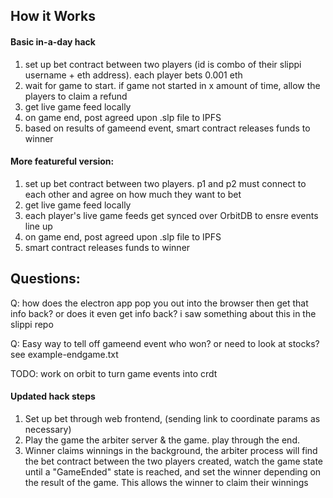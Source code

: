 ## How it Works

#### Basic in-a-day hack
1. set up bet contract between two players (id is combo of their slippi username + eth address). each player bets 0.001 eth
1. wait for game to start. if game not started in x amount of time, allow the players to claim a refund
1. get live game feed locally
1. on game end, post agreed upon .slp file to IPFS
1. based on results of gameend event, smart contract releases funds to winner


#### More featureful version:
1. set up bet contract between two players. p1 and p2 must connect to each other and agree on how much they want to bet
1. get live game feed locally
1. each player's live game feeds get synced over OrbitDB to ensre events line up
1. on game end, post agreed upon .slp file to IPFS
1. smart contract releases funds to winner


## Questions:
Q: how does the electron app pop you out into the browser then get that info back? or does it even get info back? i saw something about this in the slippi repo

Q: Easy way to tell off gameend event who won? or need to look at stocks? see example-endgame.txt

TODO: work on orbit to turn game events into crdt


#### Updated hack steps
1. Set up bet through web frontend, (sending link to coordinate params as necessary)
2. Play the game
    the arbiter server & the game. play through the end.
3. Winner claims winnings
    in the background, the arbiter process will find the bet contract between the two players created, watch the game state until a "GameEnded" state is reached, and set the winner depending on the result of the game. This allows the winner to claim their winnings

